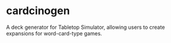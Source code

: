 # cardcinogen
A deck generator for Tabletop Simulator, allowing users to create expansions for word-card-type games.
